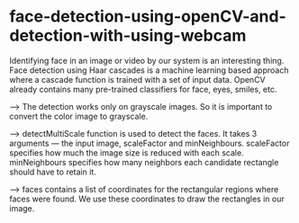 # face-detection-using-openCV-and-detection-with-using-webcam

Identifying face in an image or video by our system is an interesting thing.
Face detection using Haar cascades is a machine learning based approach where a cascade function is trained with a set of input data. OpenCV already contains many pre-trained classifiers for face, eyes, smiles, etc.

--> The detection works only on grayscale images. So it is important to convert the color image to grayscale.

--> detectMultiScale function  is used to detect the faces. It takes 3 arguments — the input image, scaleFactor and minNeighbours. scaleFactor specifies how much the image size is reduced with each scale. minNeighbours specifies how many neighbors each candidate rectangle should have to retain it. 

--> faces contains a list of coordinates for the rectangular regions where faces were found. We use these coordinates to draw the rectangles in our image.
